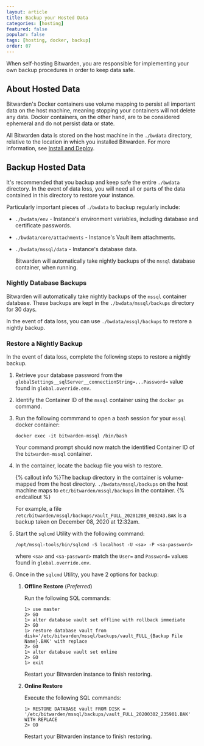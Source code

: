 ```yaml
---
layout: article
title: Backup your Hosted Data
categories: [hosting]
featured: false
popular: false
tags: [hosting, docker, backup]
order: 07
---
```


When self-hosting Bitwarden, you are responsible for implementing your own backup procedures in order to keep data safe.

## About Hosted Data

Bitwarden's Docker containers use volume mapping to persist all important data on the host machine, meaning stopping your containers will not delete any data. Docker containers, on the other hand, are to be considered ephemeral and do not persist data or state.

All Bitwarden data is stored on the host machine in the `./bwdata` directory, relative to the location in which you installed Bitwarden. For more information, see [Install and Deploy](https://bitwarden.com/help/article/install-on-premise/#install-bitwarden).

## Backup Hosted Data

It's recommended that you backup and keep safe the entire `./bwdata` directory. In the event of data loss, you will need all or parts of the data contained in this directory to restore your instance.

Particularly important pieces of `./bwdata` to backup regularly include:

- `./bwdata/env` - Instance's environment variables, including database and certificate passwords.
- `./bwdata/core/attachments` - Instance's Vault item attachments.
- `./bwdata/mssql/data` - Instance's database data.

  Bitwarden will automatically take nightly backups of the `mssql` database container, when running.

### Nightly Database Backups

Bitwarden will automatically take nightly backups of the `mssql` container database. These backups are kept in the `./bwdata/mssql/backups` directory for 30 days.

In the event of data loss, you can use `./bwdata/mssql/backups` to restore a nightly backup.

### Restore a Nightly Backup

In the event of data loss, complete the following steps to restore a nightly backup.

1. Retrieve your database password from the `globalSettings__sqlServer__connectionString=...Password=` value found in `global.override.env`.
2. Identify the Container ID of the `mssql` container using the `docker ps` command.
3. Run the following commmand to open a bash session for your `mssql` docker container:

   ```
   docker exec -it bitwarden-mssql /bin/bash
   ```

   Your command prompt should now match the identified Container ID of the `bitwarden-mssql` container.
4. In the container, locate the backup file you wish to restore.

   {% callout info %}The backup directory in the container is volume-mapped from the host directory. `./bwdata/mssql/backups` on the host machine maps to `etc/bitwarden/mssql/backups` in the container.
   {% endcallout %}

   For example, a file `/etc/bitwarden/mssql/backups/vault_FULL_20201208_003243.BAK` is a backup taken on December 08, 2020 at 12:32am.

5. Start the `sqlcmd` Utility with the following command:

   ```
   /opt/mssql-tools/bin/sqlcmd -S localhost -U <sa> -P <sa-password>
   ```

   where `<sa>` and `<sa-password>` match the `User=` and `Password=` values found in `global.override.env`.
6. Once in the `sqlcmd` Utility, you have 2 options for backup:

   1. **Offline Restore** (*Preferred*)

      Run the following SQL commands:
      ```
      1> use master
      2> GO
      1> alter database vault set offline with rollback immediate
      2> GO
      1> restore database vault from disk='/etc/bitwarden/mssql/backups/vault_FULL_{Backup File Name}.BAK' with replace
      2> GO
      ​1> alter database vault set online
      2> GO
      1> exit
      ```
      Restart your Bitwarden instance to finish restoring.
   2. **Online Restore**

      Execute the following SQL commands:
      ```
      1> RESTORE DATABASE vault FROM DISK = '/etc/bitwarden/mssql/backups/vault_FULL_20200302_235901.BAK' WITH REPLACE
      2> GO
      ```
      Restart your Bitwarden instance to finish restoring.
